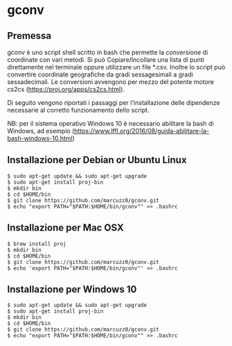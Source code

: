 # gconv
## Premessa
gconv è uno script shell scritto in bash che permette la conversione di coordinate con vari metodi.
Si può Copiare/Incollare una lista di punti direttamente nel terminale oppure utilizzare un file *.csv.
Inoltre lo script può convertire coordinate geografiche da gradi sessagesimali a gradi sessadecimali.
Le conversioni avvengono per mezzo del potente motore cs2cs (https://proj.org/apps/cs2cs.html).

Di seguito vengono riportati i passaggi per l'installazione delle dipendenze necessarie al corretto funzionamento dello script.

NB: per il sistema operativo Windows 10 è necessario abilitare la bash di Windows, ad esempio (https://www.lffl.org/2016/08/guida-abilitare-la-bash-windows-10.html)

## Installazione per Debian or Ubuntu Linux
```
$ sudo apt-get update && sudo apt-get upgrade
$ sudo apt-get install proj-bin
$ mkdir bin
$ cd $HOME/bin
$ git clone https://github.com/marcuzz0/gconv.git
$ echo "export PATH="$PATH:$HOME/bin/gconv"" >> .bashrc
```

## Installazione per Mac OSX
```
$ brew install proj
$ mkdir bin
$ cd $HOME/bin
$ git clone https://github.com/marcuzz0/gconv.git
$ echo 'export PATH="$PATH:$HOME/bin/gconv"' >> .bashrc
````

## Installazione per Windows 10
```
$ sudo apt-get update && sudo apt-get upgrade
$ sudo apt-get install proj-bin
$ mkdir bin
$ cd $HOME/bin
$ git clone https://github.com/marcuzz0/gconv.git
$ echo "export PATH="$PATH:$HOME/bin/gconv"" >> .bashrc
```
